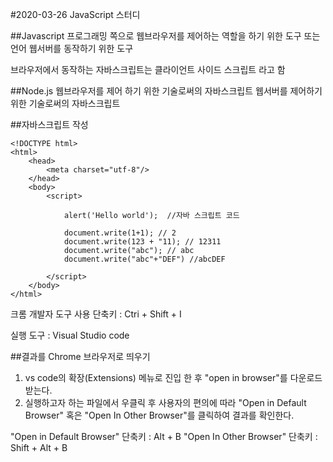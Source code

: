 #2020-03-26 JavaScript 스터디

##Javascript
프로그래밍 쪽으로 웹브라우저를 제어하는 역할을 하기 위한 도구 또는 언어
웹서버를 동작하기 위한 도구 

브라우저에서 동작하는 자바스크립트는 클라이언트 사이드 스크립트 라고 함

##Node.js
웹브라우저를 제어 하기 위한 기술로써의 자바스크립트
웹서버를 제어하기 위한 기술로써의 자바스크립트

##자바스크립트 작성

    <!DOCTYPE html>
    <html>
        <head>
            <meta charset="utf-8"/>
        </head>
        <body>
            <script>

                alert('Hello world');  //자바 스크립트 코드

                document.write(1+1); // 2 
                document.write(123 + "11); // 12311
                document.write("abc"); // abc
                document.write("abc"+"DEF") //abcDEF

            </script>
        </body>
    </html>

크롬 개발자 도구 사용
단축키 : Ctri + Shift + I

실행 도구 : Visual Studio code 



##결과를 Chrome 브라우저로 띄우기
1. vs code의 확장(Extensions) 메뉴로 진입 한 후 "open in browser"를 다운로드 받는다.
2. 실행하고자 하는 파일에서 우클릭 후 사용자의 편의에 따라 "Open in Default Browser" 혹은 "Open In Other Browser"를 클릭하여 결과를 확인한다.

"Open in Default Browser" 단축키 : Alt + B
"Open In Other Browser" 단축키 : Shift + Alt + B







